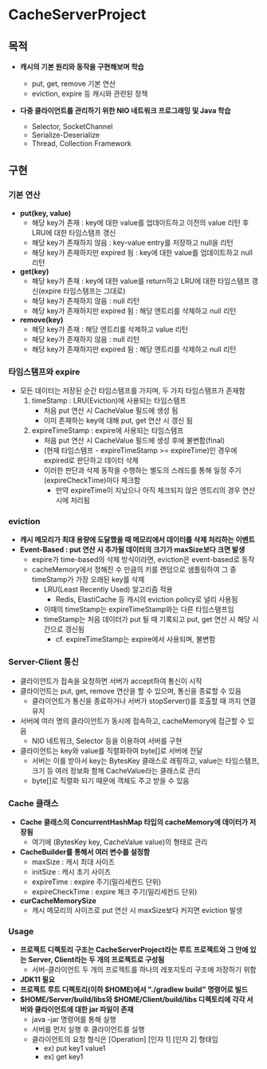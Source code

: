 # CacheServerProject

## 목적
- **캐시의 기본 원리와 동작을 구현해보며 학습**
  - put, get, remove 기본 연산
  - eviction, expire 등 캐시와 관련된 정책

- **다중 클라이언트를 관리하기 위한 NIO 네트워크 프로그래밍 및 Java 학습**
  - Selector, SocketChannel 
  - Serialize-Deserialize
  - Thread, Collection Framework

## 구현
### 기본 연산
- **put(key, value)**
  - 해당 key가 존재 : key에 대한 value를 업데이트하고 이전의 value 리턴 후 LRU에 대한 타임스탬프 갱신
  - 해당 key가 존재하지 않음 : key-value entry를 저장하고 null을 리턴
  - 해당 key가 존재하지만 expired 됨 : key에 대한 value를 업데이트하고 null 리턴
- **get(key)**
  - 해당 key가 존재 : key에 대한 value를 return하고 LRU에 대한 타임스탬프 갱신(expire 타임스탬프는 그대로)
  - 해당 key가 존재하지 않음 : null 리턴
  - 해당 key가 존재하지만 expired 됨 : 해당 엔트리를 삭제하고 null 리턴
- **remove(key)**
    - 해당 key가 존재 : 해당 엔트리를 삭제하고 value 리턴
    - 해당 key가 존재하지 않음 : null 리턴
    - 해당 key가 존재하지만 expired 됨 : 해당 엔트리를 삭제하고 null 리턴

### 타임스탬프와 expire
- 모든 데이터는 저장된 순간 타임스탬프를 가지며, 두 가지 타임스탬프가 존재함
  1. timeStamp : LRU(Eviction)에 사용되는 타임스탬프 
     - 처음 put 연산 시 CacheValue 필드에 생성 됨
     - 이미 존재하는 key에 대해 put, get 연산 시 갱신 됨
  2. expireTimeStamp : expire에 사용되는 타임스탬프 
     - 처음 put 연산 시 CacheValue 필드에 생성 후에 불변함(final)
     - (현재 타임스탬프 - expireTimeStamp >= expireTime)인 경우에 expired로 판단하고 데이터 삭제
     - 이러한 판단과 삭제 동작을 수행하는 별도의 스레드를 통해 일정 주기(expireCheckTime)마다 체크함
       - 만약 expireTime이 지났으나 아직 체크되지 않은 엔트리의 경우 연산 시에 처리됨

### eviction
- **캐시 메모리가 최대 용량에 도달했을 때 메모리에서 데이터를 삭제 처리하는 이벤트**
- **Event-Based : put 연산 시 추가될 데이터의 크기가 maxSize보다 크면 발생**
  - expire가 time-based의 삭제 방식이라면, eviction은 event-based로 동작
  - cacheMemory에서 정해진 수 만큼의 키를 랜덤으로 샘플링하여 그 중 timeStamp가 가장 오래된 key를 삭제
    - LRU(Least Recently Used) 알고리즘 적용
      - Redis, ElastiCache 등 캐시의 eviction policy로 널리 사용됨
    - 이때의 timeStamp는 expireTimeStamp와는 다른 타임스탬프임
    - timeStamp는 처음 데이터가 put 될 때 기록되고 put, get 연산 시 해당 시간으로 갱신됨
      - cf. expireTimeStamp는 expire에서 사용되며, 불변함

### Server-Client 통신
- 클라이언트가 접속을 요청하면 서버가 accept하여 통신이 시작
- 클라이언트는 put, get, remove 연산을 할 수 있으며, 통신을 종료할 수 있음
  - 클라이언트가 통신을 종료하거나 서버가 stopServer()를 호출할 때 까지 연결 유지
- 서버에 여러 명의 클라이언트가 동시에 접속하고, cacheMemory에 접근할 수 있음
  - NIO 네트워크, Selector 등을 이용하여 서버를 구현
- 클라이언트는 key와 value를 직렬화하여 byte[]로 서버에 전달
  - 서버는 이를 받아서 key는 BytesKey 클래스로 래핑하고, value는 타임스탬프, 크기 등 여러 정보화 함께 CacheValue라는 클래스로 관리
  - byte[]로 직렬화 되기 때문에 객체도 주고 받을 수 있음

### Cache 클래스
- **Cache 클래스의 ConcurrentHashMap 타입의 cacheMemory에 데이터가 저장됨**
  - 여기에 (BytesKey key, CacheValue value)의 형태로 관리
- **CacheBuilder를 통해서 여러 변수를 설정함**
  - maxSize : 캐시 최대 사이즈 
  - initSize : 캐시 초기 사이즈
  - expireTime : expire 주기(밀리세컨드 단위) 
  - expireCheckTime : expire 체크 주기(밀리세컨드 단위) 
- **curCacheMemorySize**
  - 캐시 메모리의 사이즈로 put 연산 시 maxSize보다 커지면 eviction 발생

### Usage
- **프로젝트 디렉토리 구조는 CacheServerProject라는 루트 프로젝트와 그 안에 있는 Server, Client라는 두 개의 프로젝트로 구성됨**
    - 서버-클라이언트 두 개의 프로젝트를 하나의 레포지토리 구조에 저장하기 위함
- **JDK11 필요**
- **프로젝트 루트 디렉토리(이하 $HOME)에서 "./gradlew build" 명령어로 빌드**
- **$HOME/Server/build/libs와 $HOME/Client/build/libs 디렉토리에 각각 서버와 클라이언트에 대한 jar 파일이 존재**
    - java -jar 명령어를 통해 실행
    - 서버를 먼저 실행 후 클라이언트를 실행
    - 클라이언트의 요청 형식은 [Operation] [인자 1] [인자 2] 형태임
      - ex) put key1 value1
      - ex) get key1
